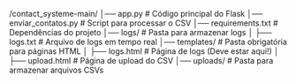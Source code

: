 /contact_systeme-main/
│── app.py                  # Código principal do Flask
│── enviar_contatos.py       # Script para processar o CSV
│── requirements.txt         # Dependências do projeto
│── logs/                    # Pasta para armazenar logs
│   ├── logs.txt             # Arquivo de logs em tempo real
│── templates/               # Pasta obrigatória para páginas HTML
│   ├── logs.html            # Página de logs (Deve estar aqui!)
│   ├── upload.html          # Página de upload do CSV
│── uploads/                 # Pasta para armazenar arquivos CSVs
